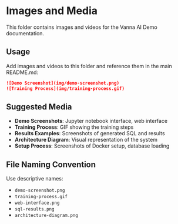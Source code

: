 # Images and Media

This folder contains images and videos for the Vanna AI Demo documentation.

## Usage

Add images and videos to this folder and reference them in the main README.md:

```markdown
![Demo Screenshot](img/demo-screenshot.png)
![Training Process](img/training-process.gif)
```

## Suggested Media

- **Demo Screenshots**: Jupyter notebook interface, web interface
- **Training Process**: GIF showing the training steps
- **Results Examples**: Screenshots of generated SQL and results
- **Architecture Diagram**: Visual representation of the system
- **Setup Process**: Screenshots of Docker setup, database loading

## File Naming Convention

Use descriptive names:
- `demo-screenshot.png`
- `training-process.gif`
- `web-interface.png`
- `sql-results.png`
- `architecture-diagram.png`
